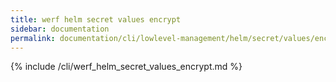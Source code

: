 ```yaml
---
title: werf helm secret values encrypt
sidebar: documentation
permalink: documentation/cli/lowlevel-management/helm/secret/values/encrypt.html
---
```


{% include /cli/werf_helm_secret_values_encrypt.md %}
